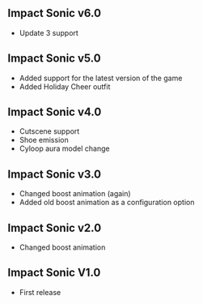 ## Impact Sonic v6.0
- Update 3 support

## Impact Sonic v5.0
- Added support for the latest version of the game
- Added Holiday Cheer outfit

## Impact Sonic v4.0
- Cutscene support
- Shoe emission
- Cyloop aura model change

## Impact Sonic v3.0
- Changed boost animation (again)
- Added old boost animation as a configuration option

## Impact Sonic v2.0
- Changed boost animation

## Impact Sonic V1.0
- First release
